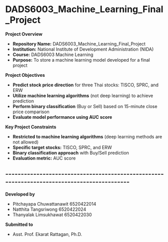 # DADS6003_Machine_Learning_Final_Project

**Project Overview**

* **Repository Name:** DADS6003_Machine_Learning_Final_Project
* **Institution:** National Institute of Development Administration (NIDA)
* **Course:** DADS6003 Machine Learning
* **Purpose:** To store a machine learning model developed for a final project

**Project Objectives**

* **Predict stock price direction** for three Thai stocks: TISCO, SPRC, and ERW
* **Utilize machine learning algorithms** (not deep learning) to achieve prediction
* **Perform binary classification** (Buy or Sell) based on 15-minute close price comparison
* **Evaluate model performance using AUC score**

**Key Project Constraints**

* **Restricted to machine learning algorithms** (deep learning methods are not allowed)
* **Specific target stocks:** TISCO, SPRC, and ERW
* **Binary classification approach** with Buy/Sell prediction
* **Evaluation metric:** AUC score

## ------------------------------------------------------------------------------------------- ##

**Developed by**
- Pitchayapa Chuwattanawit 6520422014
- Natthita Tangsriwong 6520422024
- Thanyalak Limsukhawat 6520422030


**Submitted to**
- Asst. Prof. Ekarat Rattagan, Ph.D.
